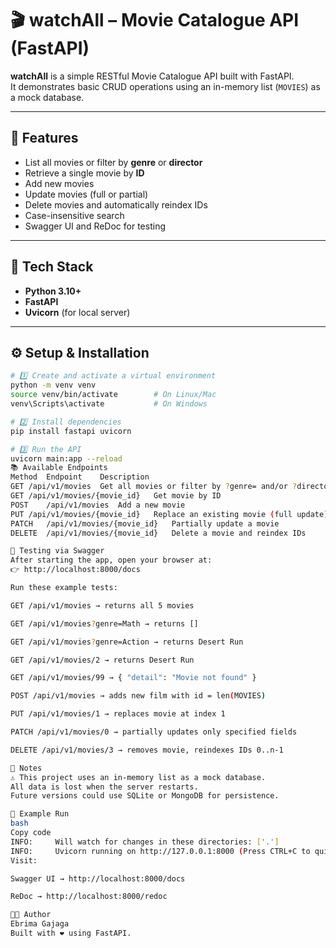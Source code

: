 # 🎬 watchAll – Movie Catalogue API (FastAPI)

**watchAll** is a simple RESTful Movie Catalogue API built with FastAPI.  
It demonstrates basic CRUD operations using an in-memory list (`MOVIES`) as a mock database.

---

## 🚀 Features

- List all movies or filter by **genre** or **director**
- Retrieve a single movie by **ID**
- Add new movies
- Update movies (full or partial)
- Delete movies and automatically reindex IDs
- Case-insensitive search
- Swagger UI and ReDoc for testing

---

## 🧰 Tech Stack

- **Python 3.10+**
- **FastAPI**
- **Uvicorn** (for local server)

---

## ⚙️ Setup & Installation

```bash
# 1️⃣ Create and activate a virtual environment
python -m venv venv
source venv/bin/activate        # On Linux/Mac
venv\Scripts\activate           # On Windows

# 2️⃣ Install dependencies
pip install fastapi uvicorn

# 3️⃣ Run the API
uvicorn main:app --reload
📚 Available Endpoints
Method	Endpoint	Description
GET	/api/v1/movies	Get all movies or filter by ?genre= and/or ?director=
GET	/api/v1/movies/{movie_id}	Get movie by ID
POST	/api/v1/movies	Add a new movie
PUT	/api/v1/movies/{movie_id}	Replace an existing movie (full update)
PATCH	/api/v1/movies/{movie_id}	Partially update a movie
DELETE	/api/v1/movies/{movie_id}	Delete a movie and reindex IDs

🧪 Testing via Swagger
After starting the app, open your browser at:
👉 http://localhost:8000/docs

Run these example tests:

GET /api/v1/movies → returns all 5 movies

GET /api/v1/movies?genre=Math → returns []

GET /api/v1/movies?genre=Action → returns Desert Run

GET /api/v1/movies/2 → returns Desert Run

GET /api/v1/movies/99 → { "detail": "Movie not found" }

POST /api/v1/movies → adds new film with id = len(MOVIES)

PUT /api/v1/movies/1 → replaces movie at index 1

PATCH /api/v1/movies/0 → partially updates only specified fields

DELETE /api/v1/movies/3 → removes movie, reindexes IDs 0..n-1

🧠 Notes
⚠️ This project uses an in-memory list as a mock database.
All data is lost when the server restarts.
Future versions could use SQLite or MongoDB for persistence.

🏁 Example Run
bash
Copy code
INFO:     Will watch for changes in these directories: ['.']
INFO:     Uvicorn running on http://127.0.0.1:8000 (Press CTRL+C to quit)
Visit:

Swagger UI → http://localhost:8000/docs

ReDoc → http://localhost:8000/redoc

👨‍💻 Author
Ebrima Gajaga
Built with ❤️ using FastAPI.
```
